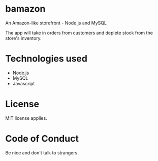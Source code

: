 # bamazon
An Amazon-like storefront -  Node.js and MySQL

The app will take in orders from customers and deplete stock from the store's inventory.

# Technologies used
* Node.js
* MySQL
* Javascript


# License
MIT license applies.

# Code of Conduct
Be nice and don't talk to strangers.
